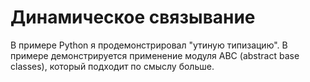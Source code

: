 # Динамическое связывание
В примере Python я продемонстрировал "утиную типизацию". В примере демонстрируется применение модуля ABC (abstract base classes), который подходит по смыслу больше.